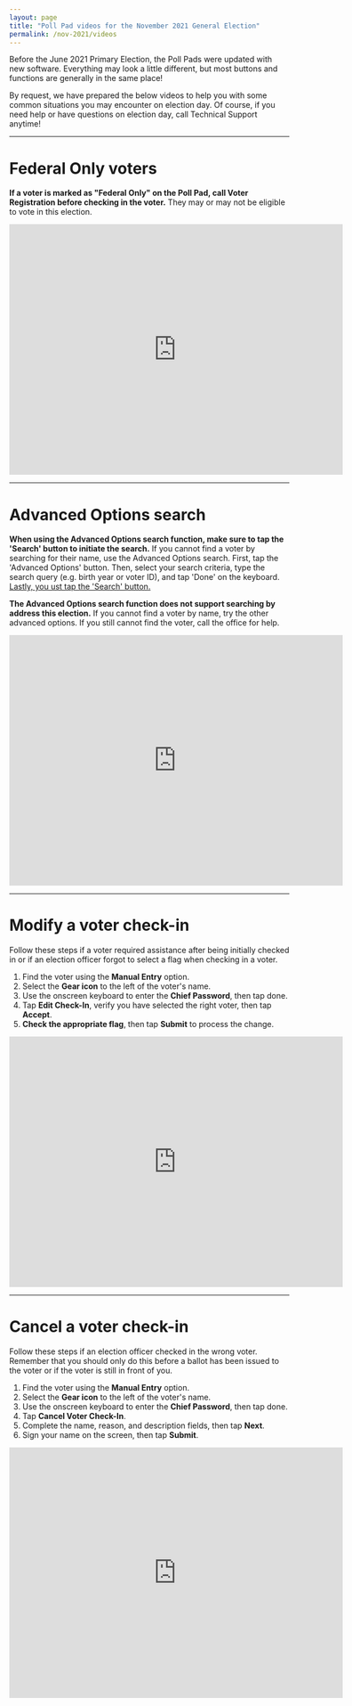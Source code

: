 ```yaml
---
layout: page
title: "Poll Pad videos for the November 2021 General Election"
permalink: /nov-2021/videos
---
```


Before the June 2021 Primary Election, the Poll Pads were updated with new software. Everything may look a little different, but most buttons and functions are generally in the same place!

By request, we have prepared the below videos to help you with some common situations you may encounter on election day. Of course, if you need help or have questions on election day, call Technical Support anytime!

---

# Federal Only voters

**If a voter is marked as "Federal Only" on the Poll Pad, call Voter Registration before checking in the voter.** They may or may not be eligible to vote in this election.

<iframe width="600" height="450" src="https://www.youtube.com/embed/_hnpbNkvJYo" title="YouTube video player" frameborder="0" allow="accelerometer; autoplay; clipboard-write; encrypted-media; gyroscope; picture-in-picture" allowfullscreen></iframe>

---

# Advanced Options search

**When using the Advanced Options search function, make sure to tap the 'Search' button to initiate the search.** If you cannot find a voter by searching for their name, use the Advanced Options search. First, tap the 'Advanced Options' button. Then, select your search criteria, type the search query (e.g. birth year or voter ID), and tap 'Done' on the keyboard. <u>Lastly, you ust tap the 'Search' button.</u>

**The Advanced Options search function does not support searching by address this election.** If you cannot find a voter by name, try the other advanced options. If you still cannot find the voter, call the office for help.

<iframe width="600" height="450" src="https://www.youtube.com/embed/LlTt5JLN7Vg" title="YouTube video player" frameborder="0" allow="accelerometer; autoplay; clipboard-write; encrypted-media; gyroscope; picture-in-picture" allowfullscreen></iframe>

---

# Modify a voter check-in

Follow these steps if a voter required assistance after being initially checked in or if an election officer forgot to select a flag when checking in a voter.

1. Find the voter using the **Manual Entry** option.
2. Select the **Gear icon** to the left of the voter's name.
3. Use the onscreen keyboard to enter the **Chief Password**, then tap done.
4. Tap **Edit Check-In**, verify you have selected the right voter, then tap **Accept**.
5. **Check the appropriate flag**, then tap **Submit** to process the change.

<iframe width="600" height="450" src="https://www.youtube.com/embed/pDWuAyQhgsg" title="YouTube video player" frameborder="0" allow="accelerometer; autoplay; clipboard-write; encrypted-media; gyroscope; picture-in-picture" allowfullscreen></iframe>

---

# Cancel a voter check-in

Follow these steps if an election officer checked in the wrong voter. Remember that you should only do this before a ballot has been issued to the voter or if the voter is still in front of you.

1. Find the voter using the **Manual Entry** option.
2. Select the **Gear icon** to the left of the voter's name.
3. Use the onscreen keyboard to enter the **Chief Password**, then tap done.
4. Tap **Cancel Voter Check-In**.
5. Complete the name, reason, and description fields, then tap **Next**.
6. Sign your name on the screen, then tap **Submit**.

<iframe width="600" height="450" src="https://www.youtube.com/embed/thzwQgDJSUw" title="YouTube video player" frameborder="0" allow="accelerometer; autoplay; clipboard-write; encrypted-media; gyroscope; picture-in-picture" allowfullscreen></iframe>